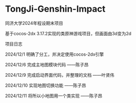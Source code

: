# TongJi-Genshin-Impact
同济大学2024年程设期末项目

基于cocos-2dx 3.17.2实现的类原神游戏项目，但画面由3d变为2d

项目日志


2024/12/1
明确了分工，并决定使用cocos-2dx引擎

2024/12/6
完成主地图模块代码         ——陈子昂

2024/12/9
完成启动界面代码，并整理的文档           ——叶贤伟

2024/12/10
实现地图切换功能           ——陈子昂

2024/12/11
将所以小地图用一个类实现      ——陈子昂
